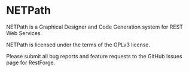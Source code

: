 NETPath
==========

NETPath is a Graphical Designer and Code Generation system for REST Web Services.

NETPath is licensed under the terms of the GPLv3 license.

Please submit all bug reports and feature requests to the GitHub Issues page for RestForge.
